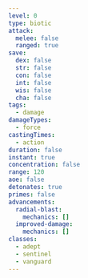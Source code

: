 ```yaml
---
level: 0
type: biotic
attack:
  melee: false
  ranged: true
save:
  dex: false
  str: false
  con: false
  int: false
  wis: false
  cha: false
tags:
  - damage
damageTypes:
  - force
castingTimes:
  - action
duration: false
instant: true
concentration: false
range: 120
aoe: false
detonates: true
primes: false
advancements:
  radial-blast:
    mechanics: []
  improved-damage:
    mechanics: []
classes:
  - adept
  - sentinel
  - vanguard
---
```

